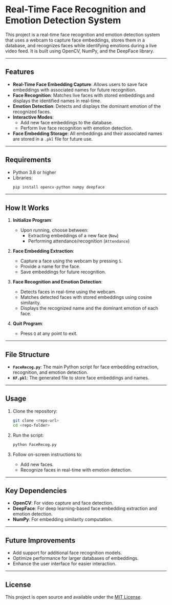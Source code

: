 # Real-Time Face Recognition and Emotion Detection System

This project is a real-time face recognition and emotion detection system that uses a webcam to capture face embeddings, stores them in a database, and recognizes faces while identifying emotions during a live video feed. It is built using OpenCV, NumPy, and the DeepFace library.

---

## Features

- **Real-Time Face Embedding Capture**: Allows users to save face embeddings with associated names for future recognition.
- **Face Recognition**: Matches live faces with stored embeddings and displays the identified names in real-time.
- **Emotion Detection**: Detects and displays the dominant emotion of the recognized faces.
- **Interactive Modes**:
  - Add new face embeddings to the database.
  - Perform live face recognition with emotion detection.
- **Face Embedding Storage**: All embeddings and their associated names are stored in a `.pkl` file for future use.

---

## Requirements

- Python 3.8 or higher
- Libraries:
  ```bash
  pip install opencv-python numpy deepface
  ```

---

## How It Works

1. **Initialize Program**:
   - Upon running, choose between:
     - Extracting embeddings of a new face (`New`)
     - Performing attendance/recognition (`Attendance`)

2. **Face Embedding Extraction**:
   - Capture a face using the webcam by pressing `S`.
   - Provide a name for the face.
   - Save embeddings for future recognition.

3. **Face Recognition and Emotion Detection**:
   - Detects faces in real-time using the webcam.
   - Matches detected faces with stored embeddings using cosine similarity.
   - Displays the recognized name and the dominant emotion of each face.

4. **Quit Program**:
   - Press `Q` at any point to exit.

---

## File Structure

- **`FaceRecog.py`**: The main Python script for face embedding extraction, recognition, and emotion detection.
- **`KF.pkl`**: The generated file to store face embeddings and names.

---

## Usage

1. Clone the repository:
   ```bash
   git clone <repo-url>
   cd <repo-folder>
   ```

2. Run the script:
   ```bash
   python FaceRecog.py
   ```

3. Follow on-screen instructions to:
   - Add new faces.
   - Recognize faces in real-time with emotion detection.

---

## Key Dependencies

- **OpenCV**: For video capture and face detection.
- **DeepFace**: For deep learning-based face embedding extraction and emotion detection.
- **NumPy**: For embedding similarity computation.

---

## Future Improvements

- Add support for additional face recognition models.
- Optimize performance for larger databases of embeddings.
- Enhance the user interface for easier interaction.

---

## License

This project is open source and available under the [MIT License](LICENSE).

